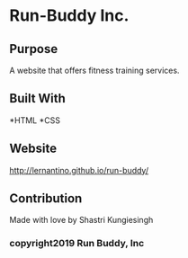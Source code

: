 # Run-Buddy Inc.

## Purpose
A website that offers fitness training services.

## Built With
*HTML
*CSS

## Website
http://lernantino.github.io/run-buddy/

## Contribution
Made with love by Shastri Kungiesingh

### copyright2019 Run Buddy, Inc

